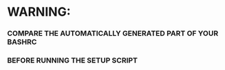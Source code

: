 # WARNING:

### COMPARE THE AUTOMATICALLY GENERATED PART OF YOUR BASHRC
### BEFORE RUNNING THE SETUP SCRIPT
